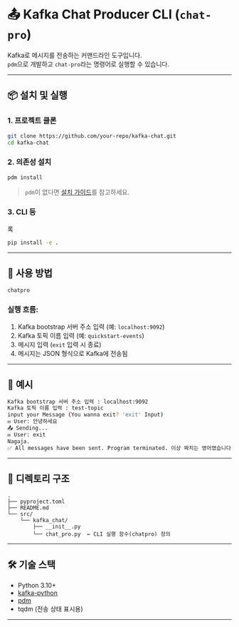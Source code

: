 # 📤 Kafka Chat Producer CLI (`chat-pro`)

Kafka로 메시지를 전송하는 커맨드라인 도구입니다.  
`pdm`으로 개발하고 `chat-pro`라는 명령어로 실행할 수 있습니다.

---

## 📦 설치 및 실행

### 1. 프로젝트 클론

```bash
git clone https://github.com/your-repo/kafka-chat.git
cd kafka-chat
```

### 2. 의존성 설치

```bash
pdm install
```

> `pdm`이 없다면 [설치 가이드](https://pdm.fming.dev/latest/#installation)를 참고하세요.

### 3. CLI 등
록
```bash
pip install -e .
```

---

## 🚀 사용 방법

```bash
chatpro
```

### 실행 흐름:

1. Kafka bootstrap 서버 주소 입력 (예: `localhost:9092`)
2. Kafka 토픽 이름 입력 (예: `quickstart-events`)
3. 메시지 입력 (`exit` 입력 시 종료)
4. 메시지는 JSON 형식으로 Kafka에 전송됨

---

## 💬 예시

```bash
Kafka bootstrap 서버 주소 입력 : localhost:9092
Kafka 토픽 이름 입력 : test-topic
input your Message (You wanna exit? 'exit' Input)
✉️ User: 안녕하세요
📤 Sending...
✉️ User: exit
Nagaja.
✅ All messages have been sent. Program terminated. 이상 짜치는 영어였습니다.
```

---

## 📁 디렉토리 구조

```text
.
├── pyproject.toml
├── README.md
└── src/
    └── kafka_chat/
        ├── __init__.py
        └── chat_pro.py  ← CLI 실행 함수(chatpro) 정의
```

---

## 🛠 기술 스택

- Python 3.10+
- [kafka-python](https://github.com/dpkp/kafka-python)
- [pdm](https://pdm.fming.dev)
- tqdm (전송 상태 표시용)

---


